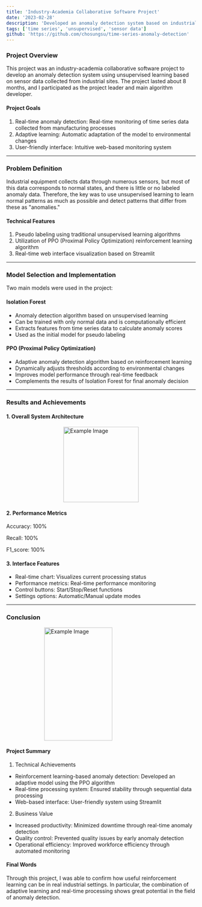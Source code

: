 ```yaml
---
title: 'Industry-Academia Collaborative Software Project'
date: '2023-02-28'
description: 'Developed an anomaly detection system based on industrial sensor data'
tags: ['time series', 'unsupervised', 'sensor data']
github: 'https://github.com/chosungsu/time-series-anomaly-detection'
---
```


### Project Overview
This project was an industry-academia collaborative software project to develop an anomaly detection system using unsupervised learning based on sensor data collected from industrial sites. The project lasted about 8 months, and I participated as the project leader and main algorithm developer.

#### Project Goals
1. Real-time anomaly detection: Real-time monitoring of time series data collected from manufacturing processes
2. Adaptive learning: Automatic adaptation of the model to environmental changes
3. User-friendly interface: Intuitive web-based monitoring system

---

### Problem Definition
Industrial equipment collects data through numerous sensors, but most of this data corresponds to normal states, and there is little or no labeled anomaly data. Therefore, the key was to use unsupervised learning to learn normal patterns as much as possible and detect patterns that differ from these as "anomalies."

#### Technical Features
1. Pseudo labeling using traditional unsupervised learning algorithms
2. Utilization of PPO (Proximal Policy Optimization) reinforcement learning algorithm
3. Real-time web interface visualization based on Streamlit

---

### Model Selection and Implementation
Two main models were used in the project:

#### Isolation Forest
- Anomaly detection algorithm based on unsupervised learning
- Can be trained with only normal data and is computationally efficient
- Extracts features from time series data to calculate anomaly scores
- Used as the initial model for pseudo labeling

#### PPO (Proximal Policy Optimization)
- Adaptive anomaly detection algorithm based on reinforcement learning
- Dynamically adjusts thresholds according to environmental changes
- Improves model performance through real-time feedback
- Complements the results of Isolation Forest for final anomaly decision

---

### Results and Achievements

#### 1. Overall System Architecture

<img src="https://velog.velcdn.com/images/devjo/post/77edf257-b927-4104-90e4-4a56907fe9cf/image.png" alt="Example Image" style="display: block; margin: 0 auto; height:200;" />

#### 2. Performance Metrics

Accuracy: 100%

Recall: 100%

F1_score: 100%

#### 3. Interface Features

- Real-time chart: Visualizes current processing status
- Performance metrics: Real-time performance monitoring
- Control buttons: Start/Stop/Reset functions
- Settings options: Automatic/Manual update modes

---

### Conclusion

<img src="https://velog.velcdn.com/images/devjo/post/52407ba7-f7c2-4575-96fe-92f52e7f5fa0/image.png" alt="Example Image" style="display: block; margin: 0 auto; width:60%; height:300;" />

#### Project Summary

1. Technical Achievements
- Reinforcement learning-based anomaly detection: Developed an adaptive model using the PPO algorithm
- Real-time processing system: Ensured stability through sequential data processing
- Web-based interface: User-friendly system using Streamlit

2. Business Value
- Increased productivity: Minimized downtime through real-time anomaly detection
- Quality control: Prevented quality issues by early anomaly detection
- Operational efficiency: Improved workforce efficiency through automated monitoring

#### Final Words

Through this project, I was able to confirm how useful reinforcement learning can be in real industrial settings. In particular, the combination of adaptive learning and real-time processing shows great potential in the field of anomaly detection.